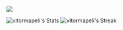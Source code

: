
<p>
<img loading="lazy" src="http://img.shields.io/static/v1?label=STATUS&message=EM%20DESENVOLVIMENTO&color=GREEN&style=for-the-badge"/>
</p>

![vitormapeli's Stats](https://github-readme-stats.vercel.app/api?username=vitormapeli&theme=midnight-purple&show_icons=true&hide_border=true&count_private=true)
![vitormapeli's Streak](https://github-readme-streak-stats.herokuapp.com/?user=vitormapeli&theme=midnight-purple&hide_border=true)

